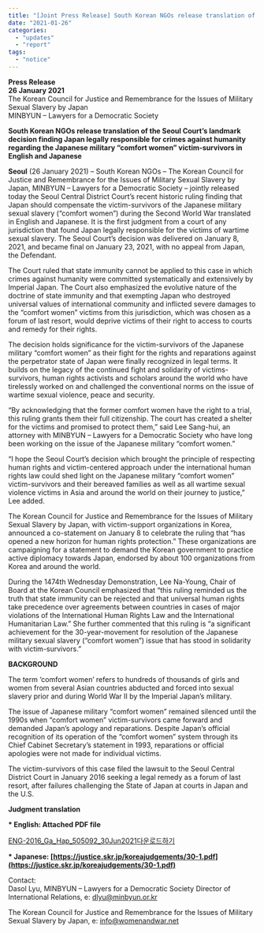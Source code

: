 ```yaml
---
title: "[Joint Press Release] South Korean NGOs release translation of the Seoul Court’s landmark decision finding Japan legally responsible for crimes against humanity regarding the Japanese military “comfort women” victim-survivors in English and Japanese"
date: "2021-01-26"
categories: 
  - "updates"
  - "report"
tags: 
  - "notice"
---
```


**Press Release**  
**26 January 2021**  
The Korean Council for Justice and Remembrance for the Issues of Military Sexual Slavery by Japan  
MINBYUN – Lawyers for a Democratic Society

**South Korean NGOs release translation of the Seoul Court’s landmark decision finding Japan legally responsible for crimes against humanity regarding the Japanese military “comfort women” victim-survivors in English and Japanese**

**Seoul** (26 January 2021) – South Korean NGOs – The Korean Council for Justice and Remembrance for the Issues of Military Sexual Slavery by Japan, MINBYUN – Lawyers for a Democratic Society – jointly released today the Seoul Central District Court’s recent historic ruling finding that Japan should compensate the victim-survivors of the Japanese military sexual slavery (“comfort women”) during the Second World War translated in English and Japanese. It is the first judgment from a court of any jurisdiction that found Japan legally responsible for the victims of wartime sexual slavery. The Seoul Court’s decision was delivered on January 8, 2021, and became final on January 23, 2021, with no appeal from Japan, the Defendant.

The Court ruled that state immunity cannot be applied to this case in which crimes against humanity were committed systematically and extensively by Imperial Japan. The Court also emphasized the evolutive nature of the doctrine of state immunity and that exempting Japan who destroyed universal values of international community and inflicted severe damages to the “comfort women” victims from this jurisdiction, which was chosen as a forum of last resort, would deprive victims of their right to access to courts and remedy for their rights.

The decision holds significance for the victim-survivors of the Japanese military “comfort women” as their fight for the rights and reparations against the perpetrator state of Japan were finally recognized in legal terms. It builds on the legacy of the continued fight and solidarity of victims-survivors, human rights activists and scholars around the world who have tirelessly worked on and challenged the conventional norms on the issue of wartime sexual violence, peace and security.

“By acknowledging that the former comfort women have the right to a trial, this ruling grants them their full citizenship. The court has created a shelter for the victims and promised to protect them,” said Lee Sang-hui, an attorney with MINBYUN – Lawyers for a Democratic Society who have long been working on the issue of the Japanese military “comfort women.”

“I hope the Seoul Court’s decision which brought the principle of respecting human rights and victim-centered approach under the international human rights law could shed light on the Japanese military “comfort women” victim-survivors and their bereaved families as well as all wartime sexual violence victims in Asia and around the world on their journey to justice,” Lee added.

The Korean Council for Justice and Remembrance for the Issues of Military Sexual Slavery by Japan, with victim-support organizations in Korea, announced a co-statement on January 8 to celebrate the ruling that “has opened a new horizon for human rights protection.” These organizations are campaigning for a statement to demand the Korean government to practice active diplomacy towards Japan, endorsed by about 100 organizations from Korea and around the world.

During the 1474th Wednesday Demonstration, Lee Na-Young, Chair of Board at the Korean Council emphasized that “this ruling reminded us the truth that state immunity can be rejected and that universal human rights take precedence over agreements between countries in cases of major violations of the International Human Rights Law and the International Humanitarian Law.” She further commented that this ruling is “a significant achievement for the 30-year-movement for resolution of the Japanese military sexual slavery (“comfort women”) issue that has stood in solidarity with victim-survivors.”

**BACKGROUND**

The term ‘comfort women’ refers to hundreds of thousands of girls and women from several Asian countries abducted and forced into sexual slavery prior and during World War II by the Imperial Japan’s military.

The issue of Japanese military “comfort women” remained silenced until the 1990s when “comfort women” victim-survivors came forward and demanded Japan’s apology and reparations. Despite Japan’s official recognition of its operation of the “comfort women” system through its Chief Cabinet Secretary’s statement in 1993, reparations or official apologies were not made for individual victims.

The victim-survivors of this case filed the lawsuit to the Seoul Central District Court in January 2016 seeking a legal remedy as a forum of last resort, after failures challenging the State of Japan at courts in Japan and the U.S.

**Judgment translation**

**\* English: Attached PDF file**

[ENG-2016\_Ga\_Hap\_505092\_30Jun2021](https://womenandwar.net/kr/wp-content/uploads/2021/07/ENG-2016_Ga_Hap_505092_30Jun2021.pdf)[다운로드하기](https://womenandwar.net/kr/wp-content/uploads/2021/07/ENG-2016_Ga_Hap_505092_30Jun2021.pdf)

  
**\* Japanese: [https://justice.skr.jp/koreajudgements/30-1.pdf](https://justice.skr.jp/koreajudgements/30-1.pdf)**

Contact:  
Dasol Lyu, MINBYUN – Lawyers for a Democratic Society Director of International Relations, e: dlyu@minbyun.or.kr

The Korean Council for Justice and Remembrance for the Issues of Military Sexual Slavery by Japan, e: info@womenandwar.net
